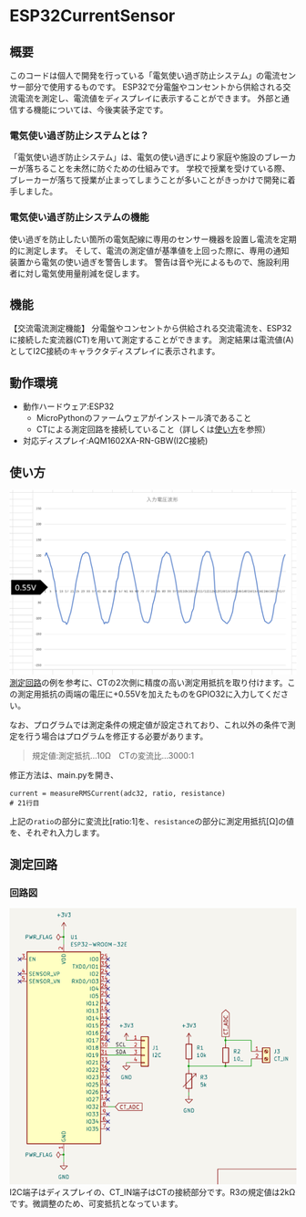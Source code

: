 # ESP32CurrentSensor
## 概要
このコードは個人で開発を行っている「電気使い過ぎ防止システム」の電流センサー部分で使用するものです。
ESP32で分電盤やコンセントから供給される交流電流を測定し、電流値をディスプレイに表示することができます。
外部と通信する機能については、今後実装予定です。

### 電気使い過ぎ防止システムとは？
「電気使い過ぎ防止システム」は、電気の使い過ぎにより家庭や施設のブレーカーが落ちることを未然に防ぐための仕組みです。
学校で授業を受けている際、ブレーカーが落ちて授業が止まってしまうことが多いことがきっかけで開発に着手しました。

### 電気使い過ぎ防止システムの機能
使い過ぎを防止したい箇所の電気配線に専用のセンサー機器を設置し電流を定期的に測定します。
そして、電流の測定値が基準値を上回った際に、専用の通知装置から電気の使い過ぎを警告します。
警告は音や光によるもので、施設利用者に対し電気使用量削減を促します。

## 機能
【交流電流測定機能】
分電盤やコンセントから供給される交流電流を、ESP32に接続した変流器(CT)を用いて測定することができます。
測定結果は電流値(A)としてI2C接続のキャラクタディスプレイに表示されます。

## 動作環境
* 動作ハードウェア:ESP32
    * MicroPythonのファームウェアがインストール済であること
    * CTによる測定回路を接続していること（詳しくは[使い方](#使い方)を参照）
* 対応ディスプレイ:AQM1602XA-RN-GBW(I2C接続)

## 使い方
![入力電圧波形のイメージ](images/wave.png)
[測定回路](#測定回路)の例を参考に、CTの2次側に精度の高い測定用抵抗を取り付けます。この測定用抵抗の両端の電圧に+0.55Vを加えたものをGPIO32に入力してください。

なお、プログラムでは測定条件の規定値が設定されており、これ以外の条件で測定を行う場合はプログラムを修正する必要があります。

> 規定値:測定抵抗…10Ω　CTの変流比…3000:1

修正方法は、main.pyを開き、

```
current = measureRMSCurrent(adc32, ratio, resistance)
# 21行目
```
上記の`ratio`の部分に変流比[ratio:1]を、`resistance`の部分に測定用抵抗[Ω]の値を、それぞれ入力します。

## 測定回路
### 回路図
![測定回路図画像](images/circuit.png)
I2C端子はディスプレイの、CT_IN端子はCTの接続部分です。R3の規定値は2kΩです。微調整のため、可変抵抗となっています。
